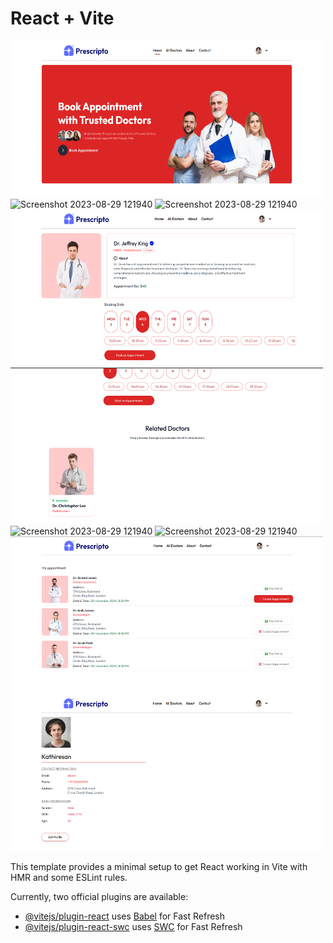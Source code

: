 # React + Vite

<div class=" flex mx-auto items-center justify-center w-full h-full"
<centre><img src="./src/assets/page1.png" alt="Screenshot 2023-08-29 121940" width="500" height="250"></centre>
<img src="./src/assets/page2.png" alt="Screenshot 2023-08-29 121940" width="500" height="250">
<img src="./src/assets/page3.png" alt="Screenshot 2023-08-29 121940" width="500" height="250">
<img src="./src/assets/page4.png" alt="Screenshot 2023-08-29 121940" width="500" height="250">
<img src="./src/assets/page5.png" alt="Screenshot 2023-08-29 121940" width="500" height="250">
<img src="./src/assets/page6.png" alt="Screenshot 2023-08-29 121940" width="500" height="250">
<img src="./src/assets/page7.png" alt="Screenshot 2023-08-29 121940" width="500" height="250">
<img src="./src/assets/page8.png" alt="Screenshot 2023-08-29 121940" width="500" height="250">
<img src="./src/assets/page9.png" alt="Screenshot 2023-08-29 121940" width="500" height="250">
</div>

This template provides a minimal setup to get React working in Vite with HMR and some ESLint rules.

Currently, two official plugins are available:

- [@vitejs/plugin-react](https://github.com/vitejs/vite-plugin-react/blob/main/packages/plugin-react/README.md) uses [Babel](https://babeljs.io/) for Fast Refresh
- [@vitejs/plugin-react-swc](https://github.com/vitejs/vite-plugin-react-swc) uses [SWC](https://swc.rs/) for Fast Refresh
